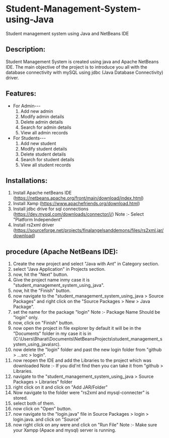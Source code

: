 # Student-Management-System-using-Java
Student management system using Java and NetBeans IDE

## Description:
Student Management System is created using java and Apache NetBeans IDE. The main objective of the project is to introduce you all with the database connectivity with mySQL using jdbc (Java Database Connectivity) driver.

## Features:
* For Admin---
  1. Add new admin
  2. Modify admin details
  3. Delete admin details
  4. Search for admin details
  5. View all admin records
* For Students---
  1. Add new student 
  2. Modify student details
  3. Delete student details
  4. Search for student details
  5. View all student records


## Installations:
1. Install Apache netBeans IDE (https://netbeans.apache.org/front/main/download/index.html)
2. Install Xamp (https://www.apachefriends.org/download.html)
3. Install jdbc drive for sql connections (https://dev.mysql.com/downloads/connector/j/)
   Note :- Select "Platform Independent"
5. Install rs2xml driver (https://sourceforge.net/projects/finalangelsanddemons/files/rs2xml.jar/download)


## procedure (Apache NetBeans IDE):
1. Create the new project and select "Java with Ant" in Category section.
2. select "Java Application" in Projects section.
3. now, hit the "Next" button.
4. Give the project name inmy case it is "student_management_system_using_java".
5. now, hit the "Finish" button.
6. now navigate to the  "student_management_system_using_java > Source Packages" and right click on the "Source Packages > New > Java Package".
7. set the name for the package "login"
Note :- Package Name Should be "login" only.
9. now, click on "Finish" button.
10. now open the project in file explorer by default it will be in the "Documents" folder in my case it is in (C:\Users\Bharat\Documents\NetBeansProjects\student_management_system_using_java\src).
11. now delete the "login" folder and past the new login folder from "github > ...src > login".
12. now reopen the IDE and add the Libraries to the project which was downloaded
    Note :- If you did'nt find then you can take it from "github > Libraries.
13. navigate to the "student_management_system_using_java > Source Packages > Libraries" folder
14. right click on it and click on "Add JAR/Folder"
15. Now navigate to the folder were "rs2xml and mysql-connecter" is stored.
16. select both of them.
17. now click on "Open" button.
18. now navigate to the "login.java" file in Source Packages > login > login.java. and click on "Source"
19. now right click on any were and click on "Run File"
    Note :- Make sure your Xampp (Apace and mysql) server is running.
